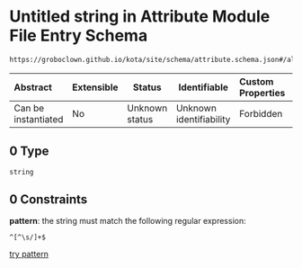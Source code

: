 # Untitled string in Attribute Module File Entry Schema

```txt
https://groboclown.github.io/kota/site/schema/attribute.schema.json#/allOf/1/oneOf/8/properties/requires/patternProperties/0
```




| Abstract            | Extensible | Status         | Identifiable            | Custom Properties | Additional Properties | Access Restrictions | Defined In                                                                                       |
| :------------------ | ---------- | -------------- | ----------------------- | :---------------- | --------------------- | ------------------- | ------------------------------------------------------------------------------------------------ |
| Can be instantiated | No         | Unknown status | Unknown identifiability | Forbidden         | Allowed               | none                | [attribute.schema.json\*](../../../../docs/bin/out/attribute.schema.json "open original schema") |

## 0 Type

`string`

## 0 Constraints

**pattern**: the string must match the following regular expression: 

```regexp
^[^\s/]+$
```

[try pattern](https://regexr.com/?expression=%5E%5B%5E%5Cs%2F%5D%2B%24 "try regular expression with regexr.com")
